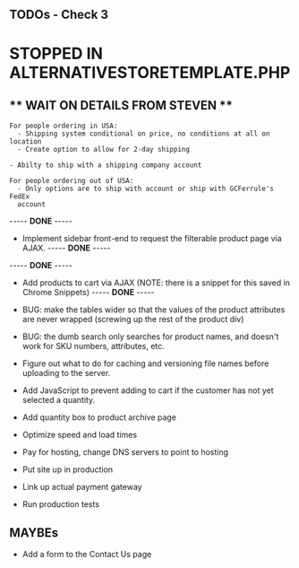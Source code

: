 ## TODOs - Check 3

# STOPPED IN ALTERNATIVESTORETEMPLATE.PHP

** WAIT ON DETAILS FROM STEVEN **
--------------------------------------

    For people ordering in USA:
      - Shipping system conditional on price, no conditions at all on location
      - Create option to allow for 2-day shipping

    - Abilty to ship with a shipping company account

    For people ordering out of USA:
      - Only options are to ship with account or ship with GCFerrule's FedEx
      account




----- **DONE** -----
- Implement sidebar front-end to request the filterable product page
via AJAX.
----- **DONE** -----

----- **DONE** -----
- Add products to cart via AJAX (NOTE: there is a snippet for this
saved in Chrome Snippets)
----- **DONE** -----


- BUG: make the tables wider so that the values of the product attributes
are never wrapped (screwing up the rest of the product div)

- BUG: the dumb search only searches for product names, and doesn't work for
SKU numbers, attributes, etc.

- Figure out what to do for caching and versioning file names before
uploading to the server.


- Add JavaScript to prevent adding to cart if the customer has not yet
selected a quantity.

- Add quantity box to product archive page

- Optimize speed and load times

- Pay for hosting, change DNS servers to point
to hosting

- Put site up in production

- Link up actual payment gateway

- Run production tests

## MAYBEs

- Add a form to the Contact Us page
